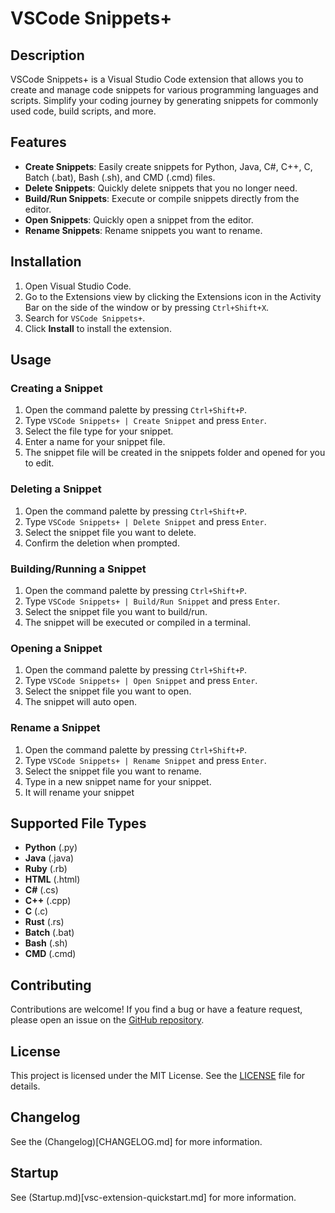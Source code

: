 # VSCode Snippets+

## Description

VSCode Snippets+ is a Visual Studio Code extension that allows you to create and manage code snippets for various programming languages and scripts. Simplify your coding journey by generating snippets for commonly used code, build scripts, and more.

## Features

- **Create Snippets**: Easily create snippets for Python, Java, C#, C++, C, Batch (.bat), Bash (.sh), and CMD (.cmd) files.
- **Delete Snippets**: Quickly delete snippets that you no longer need.
- **Build/Run Snippets**: Execute or compile snippets directly from the editor.
- **Open Snippets**: Quickly open a snippet from the editor.
- **Rename Snippets**: Rename snippets you want to rename.

## Installation

1. Open Visual Studio Code.
2. Go to the Extensions view by clicking the Extensions icon in the Activity Bar on the side of the window or by pressing `Ctrl+Shift+X`.
3. Search for `VSCode Snippets+`.
4. Click **Install** to install the extension.

## Usage

### Creating a Snippet

1. Open the command palette by pressing `Ctrl+Shift+P`.
2. Type `VSCode Snippets+ | Create Snippet` and press `Enter`.
3. Select the file type for your snippet.
4. Enter a name for your snippet file.
5. The snippet file will be created in the snippets folder and opened for you to edit.

### Deleting a Snippet

1. Open the command palette by pressing `Ctrl+Shift+P`.
2. Type `VSCode Snippets+ | Delete Snippet` and press `Enter`.
3. Select the snippet file you want to delete.
4. Confirm the deletion when prompted.

### Building/Running a Snippet

1. Open the command palette by pressing `Ctrl+Shift+P`.
2. Type `VSCode Snippets+ | Build/Run Snippet` and press `Enter`.
3. Select the snippet file you want to build/run.
4. The snippet will be executed or compiled in a terminal.

### Opening a Snippet

1. Open the command palette by pressing `Ctrl+Shift+P`.
2. Type `VSCode Snippets+ | Open Snippet` and press `Enter`.
3. Select the snippet file you want to open.
4. The snippet will auto open.

### Rename a Snippet

1. Open the command palette by pressing `Ctrl+Shift+P`.
2. Type `VSCode Snippets+ | Rename Snippet` and press `Enter`.
3. Select the snippet file you want to rename.
4. Type in a new snippet name for your snippet.
5. It will rename your snippet

## Supported File Types

- **Python** (.py)
- **Java** (.java)
- **Ruby** (.rb)
- **HTML** (.html)
- **C#** (.cs)
- **C++** (.cpp)
- **C** (.c)
- **Rust** (.rs)
- **Batch** (.bat)
- **Bash** (.sh)
- **CMD** (.cmd)

## Contributing

Contributions are welcome! If you find a bug or have a feature request, please open an issue on the [GitHub repository](#).

## License

This project is licensed under the MIT License. See the [LICENSE](LICENSE) file for details.

## Changelog

See the (Changelog)[CHANGELOG.md] for more information.

## Startup

See (Startup.md)[vsc-extension-quickstart.md] for more information.
